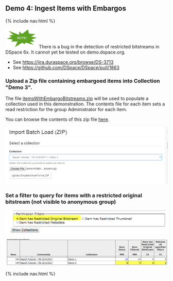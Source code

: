 ## Demo 4: Ingest Items with Embargos

{% include nav.html %}

![Note](../note.png) There is a bug in the detection of restricted bitstreams in DSpace 6x.  It cannot yet be tested on demo.dspace.org.
* See https://jira.duraspace.org/browse/DS-3713
* See https://github.com/DSpace/DSpace/pull/1863

### Upload a Zip file containing embargoed items into Collection "Demo 3".
The file [itemsWithEmbargoBitstreams.zip](data) will be used to populate a collection used in this demonstration.  The contents file for each item sets a read restriction for the group Administrator for each item.

You can browse the contents of this zip file [here](data/itemsWithEmbargoBitstreams).

![Screenshot: Upload Zip File with Embargoed Originals](embUpload.png)

### Set a filter to query for items with a restricted original bitstream (not visible to anonymous group)

![Screenshot: Restricted Original Filter](embFilter.png)

![Screenshot: Restricted Original Filter](embRes.png)

{% include nav.html %}
